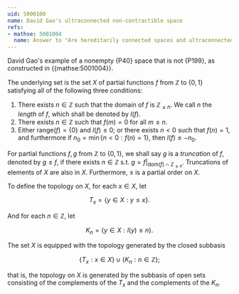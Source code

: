 ```yaml
---
uid: S000100
name: David Gao's ultraconnected non-contractible space
refs:
- mathse: 5001004
  name: Answer to "Are hereditarily connected spaces and ultraconnected spaces contractible?"
---
```


David Gao's example of a nonempty {P40} space that is not {P199},
as constructed in {{mathse:5001004}}.

The underlying set is the set $X$ of partial functions $f$ from $\mathbb{Z}$ to $\{0, 1\}$ satisfying all of the following three conditions:

1. There exists $n \in \mathbb{Z}$ such that the domain of $f$ is $\mathbb{Z}_{\leq n}$. We call $n$ the *length* of $f$, which shall be denoted by $l(f)$.
2. There exists $n \in \mathbb{Z}$ such that $f(m) = 0$ for all $m \leq n$.
3. Either $\text{range}(f) = \{0\}$ and $l(f) \leq 0$; or there exists $n < 0$ such that $f(n) = 1$, and furthermore if $n_0 = \min\{n < 0: f(n) = 1\}$, then $l(f) \leq -n_0$.

For partial functions $f, g$ from $\mathbb{Z}$ to $\{0, 1\}$, we shall say $g$ is a *truncation* of $f$, denoted by $g \leq f$, if there exists $n \in \mathbb{Z}$ s.t. $g = f|_{\text{dom}(f) \cap \mathbb{Z}_{\leq n}}$. Truncations of elements of $X$ are also in $X$.
Furthermore, $\leq$ is a partial order on $X$.

To define the topology on $X$, for each $x \in X$, let

$$T_x = \{y \in X: y \leq x\}.$$

And for each $n \in \mathbb{Z}$, let

$$K_n = \{y \in X: l(y) \leq n\}.$$

The set $X$ is equipped with the topology generated by the closed subbasis

$$\{T_x: x \in X\} \cup \{K_n: n \in \mathbb{Z}\};$$

that is, the topology on $X$ is generated by the subbasis of open sets consisting of the complements of the $T_x$ and the complements of the $K_n$.
